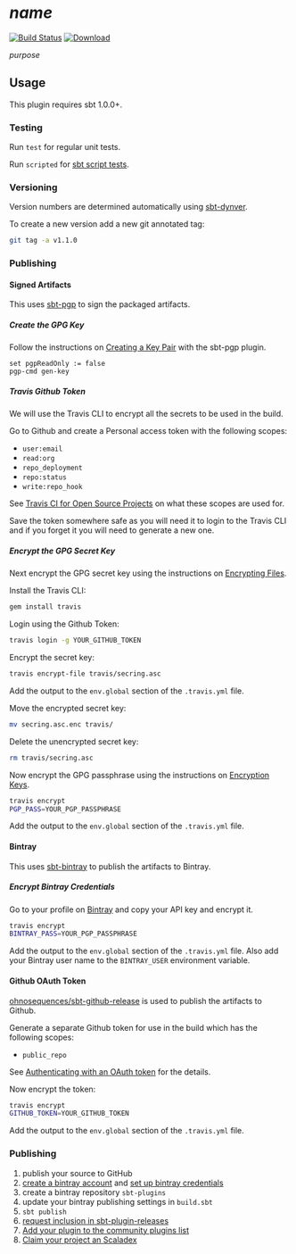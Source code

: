 # $name$

[![Build Status](https://travis-ci.org/$organizationName;format="word"$/$name$.svg?branch=master)](https://travis-ci.org/$organizationName;format="word"$/$name$)
[![Download](https://api.bintray.com/packages/$organizationName;format="word,lower"$/sbt-plugins/$name$/images/download.svg) ](https://bintray.com/$organizationName;format="word,lower"$/sbt-plugins/$name$/_latestVersion)

$purpose$

## Usage

This plugin requires sbt 1.0.0+.

### Testing

Run `test` for regular unit tests.

Run `scripted` for [sbt script tests](http://www.scala-sbt.org/1.x/docs/Testing-sbt-plugins.html).

### Versioning

Version numbers are determined automatically using [sbt-dynver](https://github.com/dwijnand/sbt-dynver).

To create a new version add a new git annotated tag:
```bash
git tag -a v1.1.0
```

### Publishing

#### Signed Artifacts

This uses [sbt-pgp](https://github.com/sbt/sbt-pgp) to sign the packaged artifacts.

##### Create the GPG Key

Follow the instructions on [Creating a Key Pair](https://www.scala-sbt.org/sbt-pgp/usage.html) with the sbt-pgp plugin.

```sbtshell
set pgpReadOnly := false
pgp-cmd gen-key
```

##### Travis Github Token

We will use the Travis CLI to encrypt all the secrets to be used in the build.

Go to Github and create a Personal access token with the following scopes:
* `user:email`
* `read:org`
* `repo_deployment`
* `repo:status`
* `write:repo_hook`

See [Travis CI for Open Source Projects](https://docs.travis-ci.com/user/github-oauth-scopes/#travis-ci-for-open-source-projects)
on what these scopes are used for.

Save the token somewhere safe as you will need it to login to the Travis CLI and if you forget it you will need to
generate a new one.

##### Encrypt the GPG Secret Key

Next encrypt the GPG secret key using the instructions on [Encrypting Files](https://docs.travis-ci.com/user/encrypting-files/).

Install the Travis CLI:
```bash
gem install travis
```

Login using the Github Token:
```bash
travis login -g YOUR_GITHUB_TOKEN
```

Encrypt the secret key:
```bash
travis encrypt-file travis/secring.asc
```

Add the output to the `env.global` section of the `.travis.yml` file.

Move the encrypted secret key:
```bash
mv secring.asc.enc travis/
```

Delete the unencrypted secret key:
```bash
rm travis/secring.asc
```

Now encrypt the GPG passphrase using the instructions on [Encryption Keys](https://docs.travis-ci.com/user/encryption-keys/).
```bash
travis encrypt
PGP_PASS=YOUR_PGP_PASSPHRASE
```

Add the output to the `env.global` section of the `.travis.yml` file.

#### Bintray

This uses [sbt-bintray](https://github.com/sbt/sbt-bintray) to publish the artifacts to Bintray.

##### Encrypt Bintray Credentials

Go to your profile on [Bintray](https://bintray.com) and copy your API key and encrypt it.
```bash
travis encrypt
BINTRAY_PASS=YOUR_PGP_PASSPHRASE
```

Add the output to the `env.global` section of the `.travis.yml` file.
Also add your Bintray user name to the `BINTRAY_USER` environment variable.

#### Github OAuth Token

[ohnosequences/sbt-github-release](https://github.com/ohnosequences/sbt-github-release) is used to publish the artifacts to Github.

Generate a separate Github token for use in the build which has the following scopes:
* `public_repo`

See [Authenticating with an OAuth token](https://docs.travis-ci.com/user/deployment/releases/#authenticating-with-an-oauth-token)
for the details.

Now encrypt the token:
```bash
travis encrypt
GITHUB_TOKEN=YOUR_GITHUB_TOKEN
```

Add the output to the `env.global` section of the `.travis.yml` file.

### Publishing

1. publish your source to GitHub
2. [create a bintray account](https://bintray.com/signup/index) and [set up bintray credentials](https://github.com/sbt/sbt-bintray#publishing)
3. create a bintray repository `sbt-plugins` 
4. update your bintray publishing settings in `build.sbt`
5. `sbt publish`
6. [request inclusion in sbt-plugin-releases](https://bintray.com/sbt/sbt-plugin-releases)
7. [Add your plugin to the community plugins list](https://github.com/sbt/website#attention-plugin-authors)
8. [Claim your project an Scaladex](https://github.com/scalacenter/scaladex-contrib#claim-your-project)
